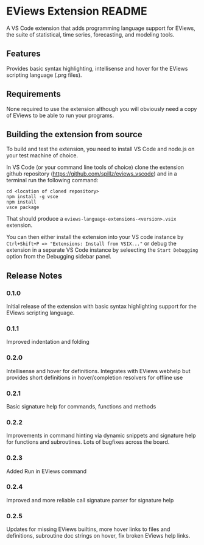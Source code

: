 # EViews Extension README

A VS Code extension that adds programming language support for EViews, the suite of statistical, time series, forecasting, and modeling tools.

## Features

Provides basic syntax highlighting, intellisense and hover for the EViews scripting language (.prg files).

## Requirements

None required to use the extension although you will obviously need a copy of EViews to be able to run your programs.

## Building the extension from source

To build and test the extension, you need to install VS Code and node.js on your test machine of choice.

In VS Code (or your command line tools of choice) clone the extension github repository (https://github.com/spillz/eviews_vscode) and in a terminal run the following command:

```
cd <location of cloned repository>
npm install -g vsce
npm install
vsce package
```

That should produce a `eviews-language-extensions-<version>.vsix` extension.

You can then either install the extension into your VS code instance by `Ctrl+Shift+P => "Extensions: Install from VSIX..."` or debug the extension in a separate VS Code instance by seleecting the `Start Debugging` option from the Debugging sidebar panel.

## Release Notes

### 0.1.0

Initial release of the extension with basic syntax highlighting support for the EViews scripting language.

### 0.1.1

Improved indentation and folding

### 0.2.0

Intellisense and hover for definitions. Integrates with EViews webhelp but provides short definitions in hover/completion resolvers for offline use

### 0.2.1

Basic signature help for commands, functions and methods  

### 0.2.2

Improvements in command hinting via dynamic snippets and signature help for functions and subroutines. Lots of bugfixes across the board.

### 0.2.3

Added Run in EViews command

### 0.2.4

Improved and more reliable call signature parser for signature help

### 0.2.5

Updates for missing EViews builtins, more hover links to files and definitions, subroutine doc strings on hover, fix broken EViews help links.
